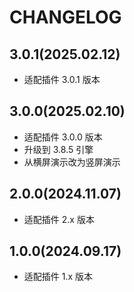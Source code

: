 # CHANGELOG

## 3.0.1(2025.02.12)

-   适配插件 3.0.1 版本

## 3.0.0(2025.02.10)

-   适配插件 3.0.0 版本
-   升级到 3.8.5 引擎
-   从横屏演示改为竖屏演示

## 2.0.0(2024.11.07)

-   适配插件 2.x 版本

## 1.0.0(2024.09.17)

-   适配插件 1.x 版本
